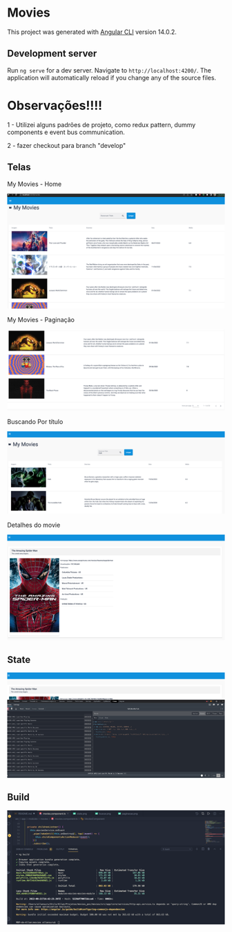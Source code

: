 # Movies

This project was generated with [Angular CLI](https://github.com/angular/angular-cli) version 14.0.2.

## Development server

Run `ng serve` for a dev server. Navigate to `http://localhost:4200/`. The application will automatically reload if you change any of the source files.

# Observações!!!!

1 - Utilizei alguns padrões de projeto, como redux pattern, dummy components e event bus communication.

2 - fazer checkout para branch "develop"

## Telas

My Movies - Home

![alt text](src/assets/home.png)

My Movies - Paginação

![alt text](src/assets/paginacao.png)

Buscando Por título

![alt text](src/assets/buscar.png)

Detalhes do movie

![alt text](src/assets/detalhes.png)

## State

![alt text](src/assets/state.png)

## Build

![alt text](src/assets/build.png)
